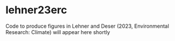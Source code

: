 # lehner23erc
Code to produce figures in Lehner and Deser (2023, Environmental Research: Climate) will appear here shortly
